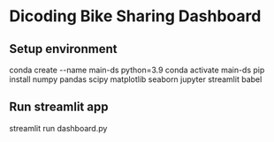# Dicoding Bike Sharing Dashboard

## Setup environment
conda create --name main-ds python=3.9
conda activate main-ds
pip install numpy pandas scipy matplotlib seaborn jupyter streamlit babel

## Run streamlit app
streamlit run dashboard.py
